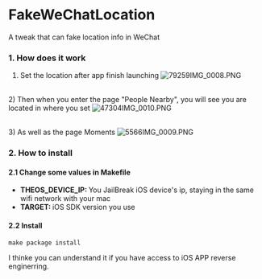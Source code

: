 # FakeWeChatLocation
A tweak that can fake location info in WeChat

### 1. How does it work
1) Set the location after app finish launching
![79259IMG_0008.PNG](http://pandarazone.qiniudn.com/79259IMG_0008.PNG?imageView2/2/w/600)

<br>2) Then when you enter the page "People Nearby", you will see you are located in where you set
![47304IMG_0010.PNG](http://pandarazone.qiniudn.com/47304IMG_0010.PNG?imageView2/2/w/600)

<br>3) As well as the page Moments
![5566IMG_0009.PNG](http://pandarazone.qiniudn.com/5566IMG_0009.PNG?imageView2/2/w/600)

### 2. How to install
#### 2.1 Change some values in Makefile
* <b>THEOS_DEVICE_IP: </b> You JailBreak iOS device's ip, staying in the same wifi network with your mac
* <b>TARGET: </b> iOS SDK version you use

#### 2.2 Install
```
make package install
```
I thinke you can understand it if you have access to iOS APP reverse enginerring.
